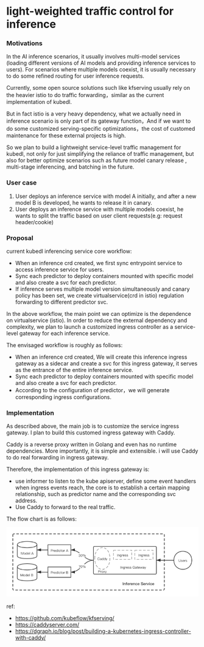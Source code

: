 # light-weighted traffic control for inference

### Motivations

In the AI inference scenarios, it usually involves multi-model services (loading different versions of AI models and providing inference services to users). For scenarios where multiple models coexist, it is usually necessary to do some refined routing for user inference requests. 

Currently, some open source solutions such like kfserving usually rely on the heavier istio to do traffic forwarding，similar as the current implementation of kubedl.

But in fact istio is a very heavy dependency, what we actually need in  inference scenario is only part of its gateway function，And if we want to do some customized serving-specific optimizations，the cost of customed maintenance for these external projects is high.

So we plan to build a lightweight service-level traffic management for kubedl, not only for just simplifying the reliance of traffic management, but also for better optimize scenarios such as future model canary release , multi-stage inferencing, and batching in the future.

### User case

1. User deploys an inference service with model A initially, and after a new model B is developed, he wants to release it in canary.
2. User deploys an inference service with multiple models coexist, he wants to split the traffic based on user client requests(e.g: request header/cookie)

### Proposal

current kubedl inferencing service core workflow:
* When an inference crd created, we first sync entrypoint service to access inference service for users.
* Sync each predictor to deploy containers mounted with specific model and also create a svc for each predictor.
* If inference serves multiple model version simultaneously and canary policy has been set, we create virtualservice(crd in istio) regulation forwarding to different predictor svc.

In the above workflow, the main point we can optimize is the dependence on virtualservice (istio). In order to reduce the external dependency and complexity, we plan to launch a customized ingress controller as a service-level gateway for each inference service.

The envisaged workflow is roughly as follows:
* When an inference crd created, We will create this inference ingress gateway as a sidecar and create a svc for this ingress gateway, it serves as the entrance of the entire inference service.
* Sync each predictor to deploy containers mounted with specific model and also create a svc for each predictor.
* According to the configuration of predictor，we will generate corresponding ingress configurations.

### Implementation

As described above, the main job is to customize the service ingress gateway. I plan to build this customed ingress gateway with Caddy.

Caddy is a reverse proxy written in Golang and even has no runtime dependencies. More importantly, it is simple and extensible. i will use Caddy to do real forwarding in ingress gateway.

Therefore, the implementation of this ingress gateway is:
* use informer to listen to the kube apiserver, define some event handlers when ingress events reach,  the core is to establish a certain mapping relationship, such as predictor name and the corresponding svc address.
* Use Caddy to forward to the real traffic.

The flow chart is as follows:

![](../../img/inference.png)

ref:
* https://github.com/kubeflow/kfserving/
* https://caddyserver.com/
* https://dgraph.io/blog/post/building-a-kubernetes-ingress-controller-with-caddy/
